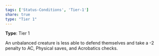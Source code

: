 ```yaml
---
tags: ['Status-Conditions', 'Tier-1']
share: true
type: "Tier 1"
---
```

**Type**: Tier 1

An unbalanced creature is less able to defend themselves and take a -2 penalty to AC, Physical saves, and Acrobatics checks.